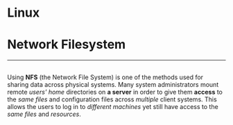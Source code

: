 # Linux
# Network Filesystem 
---
## 

Using __NFS__ (the Network File System) is one of the methods used for sharing data across physical systems.
Many system administrators mount remote _users' home_ directories on __a server__ in order to give them __access__ to the _same files_ and configuration files across _multiple_ client systems.
This allows the users to log in to _different machines_ yet still have access to the _same files_ and _resources_.

